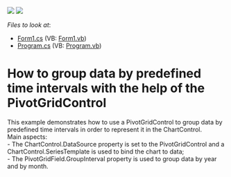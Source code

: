 <!-- default badges list -->
[![](https://img.shields.io/badge/Open_in_DevExpress_Support_Center-FF7200?style=flat-square&logo=DevExpress&logoColor=white)](https://supportcenter.devexpress.com/ticket/details/E1032)
[![](https://img.shields.io/badge/📖_How_to_use_DevExpress_Examples-e9f6fc?style=flat-square)](https://docs.devexpress.com/GeneralInformation/403183)
<!-- default badges end -->
<!-- default file list -->
*Files to look at*:

* [Form1.cs](./CS/Form1.cs) (VB: [Form1.vb](./VB/Form1.vb))
* [Program.cs](./CS/Program.cs) (VB: [Program.vb](./VB/Program.vb))
<!-- default file list end -->
# How to group data by predefined time intervals with the help of the PivotGridControl


<p>This example demonstrates how to use a PivotGridControl to group data by predefined time intervals in order to represent it in the ChartControl. <br />
Main aspects:<br />
- The ChartControl.DataSource property is set to the PivotGridControl and a ChartControl.SeriesTemplate is used to bind the chart to data;<br />
- The PivotGridField.GroupInterval property is used to group data by year and by month.</p>

<br/>


